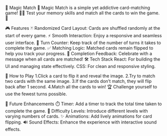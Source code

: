 🌟 Magic Match 🎴
Magic Match is a simple yet addictive card-matching game! 🧙‍♂️ Test your memory skills and match all the cards to win the game. 💫

🎮 Features
🃏 Randomized Card Layout: Cards are shuffled randomly at the start of every game.
⚡ Smooth Interaction: Enjoy a responsive and seamless user interface.
🔢 Turn Counter: Keep track of the number of turns it takes to complete the game.
✅ Matching Logic: Matched cards remain flipped to help you track your progress.
🎉 Completion Feedback: Celebrate with a message when all cards are matched!
🛠️ Tech Stack
React: For building the UI and managing state effectively.
CSS: For clean and responsive styling.

🎲 How to Play
1.Click a card to flip it and reveal the image.
2.Try to match two cards with the same image.
3.If the cards don’t match, they will flip back after 1 second.
4.Match all the cards to win! 🏆 Challenge yourself to use the fewest turns possible.

🌟 Future Enhancements
⏱️ Timer: Add a timer to track the total time taken to complete the game.
🎨 Difficulty Levels: Introduce different levels with varying numbers of cards.
✨ Animations: Add lively animations for card flipping.
🔊 Sound Effects: Enhance the experience with interactive sound effects.
